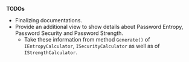 

**TODOs**

- Finalizing documentations.
- Provide an additional view to show details about Password Entropy, Password Security and Password Strength. 
  - Take these information from method `Generate()` of `IEntropyCalculator`, `ISecurityCalculator` as well as of `IStrengthCalculator`.
